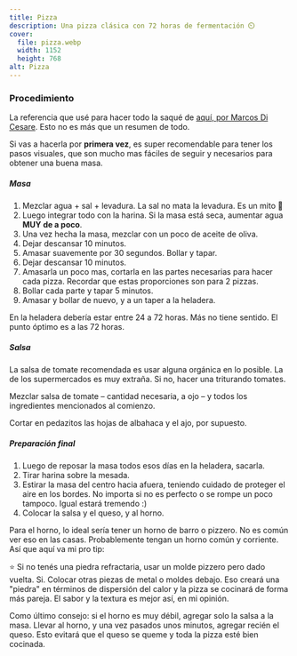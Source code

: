 ```yaml
---
title: Pizza
description: Una pizza clásica con 72 horas de fermentación ⏲️
cover:
  file: pizza.webp
  width: 1152
  height: 768
alt: Pizza
---
```


### Procedimiento

La referencia que usé para hacer todo la saqué de [aquí, por Marcos Di Cesare](https://www.youtube.com/watch?v=gQ0l1hT8BnQ). Esto no es más que un resumen de todo.

Si vas a hacerla por **primera vez**, es super recomendable para tener los pasos visuales, que son mucho mas fáciles de seguir y necesarios para obtener una buena masa.

##### Masa

1. Mezclar agua + sal + levadura. La sal no mata la levadura. Es un mito 🧂
2. Luego integrar todo con la harina. Si la masa está seca, aumentar agua **MUY de a poco**.
3. Una vez hecha la masa, mezclar con un poco de aceite de oliva.
4. Dejar descansar 10 minutos.
5. Amasar suavemente por 30 segundos. Bollar y tapar.
6. Dejar descansar 10 minutos.
7. Amasarla un poco mas, cortarla en las partes necesarias para hacer cada pizza. Recordar que estas proporciones son para 2 pizzas.
8. Bollar cada parte y tapar 5 minutos.
9. Amasar y bollar de nuevo, y a un taper a la heladera.

En la heladera debería estar entre 24 a 72 horas. Más no tiene sentido. El punto óptimo es a las 72 horas.

##### Salsa

La salsa de tomate recomendada es usar alguna orgánica en lo posible. La de los supermercados es muy extraña. Si no, hacer una triturando tomates.

Mezclar salsa de tomate – cantidad necesaria, a ojo – y todos los ingredientes mencionados al comienzo.

Cortar en pedazitos las hojas de albahaca y el ajo, por supuesto.

##### Preparación final

1. Luego de reposar la masa todos esos días en la heladera, sacarla.
2. Tirar harina sobre la mesada.
3. Estirar la masa del centro hacia afuera, teniendo cuidado de proteger el aire en los bordes. No importa si no es perfecto o se rompe un poco tampoco. Igual estará tremendo :)
4. Colocar la salsa y el queso, y al horno.

Para el horno, lo ideal sería tener un horno de barro o pizzero. No es común ver eso en las casas. Probablemente tengan un horno común y corriente. Así que aquí va mi pro tip:

⭐ Si no tenés una piedra refractaria, usar un molde pizzero pero dado vuelta. Si. Colocar otras piezas de metal o moldes debajo. Eso creará una "piedra" en términos de dispersión del calor y la pizza se cocinará de forma más pareja. El sabor y la textura es mejor así, en mi opinión.

Como último consejo: si el horno es muy débil, agregar solo la salsa a la masa. Llevar al horno, y una vez pasados unos minutos, agregar recién el queso. Esto evitará que el queso se queme y toda la pizza esté bien cocinada.
